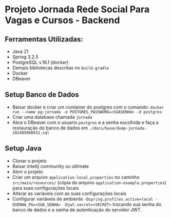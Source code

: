 # Projeto Jornada Rede Social Para Vagas e Cursos - Backend

## Ferramentas Utilizadas: 
* Java 21
* Spring 3.2.5
* PostgreSQL v.16.1 (docker)
* Demais bibliotecas descritas no `build.gradle`
* Docker
* DBeaver

## Setup Banco de Dados
* Baixar docker e criar um container do postgres com o comando: `docker run --name pg-jornada -e POSTGRES_PASSWORD=<SUASENHA> -d postgres`
* Criar uma database chamada `jornada`
* Abra o DBeaver com o usuario `postgres` e a senha escolhida e faça a restauração do banco de dados em `./docs/base/dump-jornada-202405060931.sql`

## Setup Java
* Clonar o projeto
* Baixar intellij community ou ultimate
* Abrir o projeto
* Criar um arquivo `application-local.properties` no caminho `src/main/resources/` (cópia do arquivo `application-example.properties`) para suas configurações locais
* Alterar as variáveis com as suas configurações locais
* Configurar variáveis de ambiente `-Dspring.profiles.active=local -DSENHA_PG=<SUA_SENHA> -Djwt.secret=<SECRET>` trocando sua senha do banco de dados e a senha de autenticação do servidor JWT.